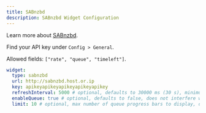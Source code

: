```yaml
---
title: SABnzbd
description: SABnzbd Widget Configuration
---
```


Learn more about [SABnzbd](https://github.com/sabnzbd/sabnzbd).

Find your API key under `Config > General`.

Allowed fields: `["rate", "queue", "timeleft"]`.

```yaml
widget:
  type: sabnzbd
  url: http://sabnzbd.host.or.ip
  key: apikeyapikeyapikeyapikeyapikey
  refreshInterval: 5000 # optional, defaults to 30000 ms (30 s), minimum is 1000 ms
  enableQueue: true # optional, defaults to false, does not interfere with default queue block
  limit: 10 # optional, max number of queue progress bars to display, defaults to 5
```
